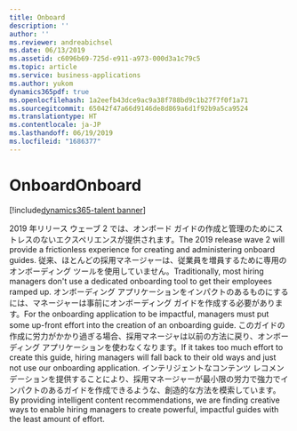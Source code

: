 ```yaml
---
title: Onboard
description: ''
author: ''
ms.reviewer: andreabichsel
ms.date: 06/13/2019
ms.assetid: c6096b69-725d-e911-a973-000d3a1c79c5
ms.topic: article
ms.service: business-applications
ms.author: yukom
dynamics365pdf: true
ms.openlocfilehash: 1a2eefb43dce9ac9a38f788bd9c1b27f7f0f1a71
ms.sourcegitcommit: 65042f47a66d9146de8d869a6d1f92b9a5ca9524
ms.translationtype: HT
ms.contentlocale: ja-JP
ms.lasthandoff: 06/19/2019
ms.locfileid: "1686377"
---
```

# <a name="onboard"></a><span data-ttu-id="828d1-102">Onboard</span><span class="sxs-lookup"><span data-stu-id="828d1-102">Onboard</span></span>

[!include[dynamics365-talent banner](../includes/dynamics365-talent.md)]

<span data-ttu-id="828d1-103">2019 年リリース ウェーブ 2 では、オンボード ガイドの作成と管理のためにストレスのないエクスペリエンスが提供されます。</span><span class="sxs-lookup"><span data-stu-id="828d1-103">The 2019 release wave 2 will provide a frictionless experience for creating and administering onboard guides.</span></span> <span data-ttu-id="828d1-104">従来、ほとんどの採用マネージャーは、従業員を増員するために専用のオンボーディング ツールを使用していません。</span><span class="sxs-lookup"><span data-stu-id="828d1-104">Traditionally, most hiring managers don't use a dedicated onboarding tool to get their employees ramped up.</span></span> <span data-ttu-id="828d1-105">オンボーディング アプリケーションをインパクトのあるものにするには、マネージャーは事前にオンボーディング ガイドを作成する必要があります。</span><span class="sxs-lookup"><span data-stu-id="828d1-105">For the onboarding application to be impactful, managers must put some up-front effort into the creation of an onboarding guide.</span></span> <span data-ttu-id="828d1-106">このガイドの作成に労力がかかり過ぎる場合、採用マネージャは以前の方法に戻り、オンボーディング アプリケーションを使わなくなります。</span><span class="sxs-lookup"><span data-stu-id="828d1-106">If it takes too much effort to create this guide, hiring managers will fall back to their old ways and just not use our onboarding application.</span></span> <span data-ttu-id="828d1-107">インテリジェントなコンテンツ レコメンデーションを提供することにより、採用マネージャーが最小限の労力で強力でインパクトのあるガイドを作成できるような、創造的な方法を模索しています。</span><span class="sxs-lookup"><span data-stu-id="828d1-107">By providing intelligent content recommendations, we are finding creative ways to enable hiring managers to create powerful, impactful guides with the least amount of effort.</span></span> 
